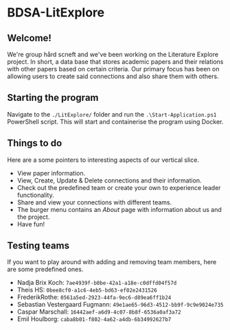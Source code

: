 # BDSA-LitExplore

## Welcome!
We're group hård scneft and we've been working on the Literature Explore project. In short, a data base that stores academic papers and their relations with other papers based on certain criteria. Our primary focus has been on allowing users to create said connections and also share them with others. 

## Starting the program
Navigate to the ``./LitExplore/`` folder and run the ``.\Start-Application.ps1`` PowerShell script. This will start and containerise the program using Docker.

## Things to do
Here are a some pointers to interesting aspects of our vertical slice.
- View paper information.
- View, Create, Update & Delete connections and their information.
- Check out the predefined team or create your own to experience leader functionality.
- Share and view your connections with different teams.
- The burger menu contains an *About* page with information about us and the project.
- Have fun!

## Testing teams
If you want to play around with adding and removing team members, here are some predefined ones.
- Nadja Brix Koch: ``7ae4939f-b0be-42a1-a18e-c0dffd04f57d``
- Theis HS: ``0bee8cf0-a1c6-4eb5-bd63-ef02e2431526``
- FrederikRothe: ``0561a5ed-2923-44fa-9ec6-d89ea6ff1b24``
- Sebastian Vestergaard Fugmann: ``49e1ae65-96d3-4512-bb9f-9c9e9024e735``
- Caspar Marschall: ``16442aef-a6d9-4c07-8b8f-6536a0af3a72``
- Emil Houlborg: ``caba8b01-f802-4a62-a4db-6b34992627b7``

